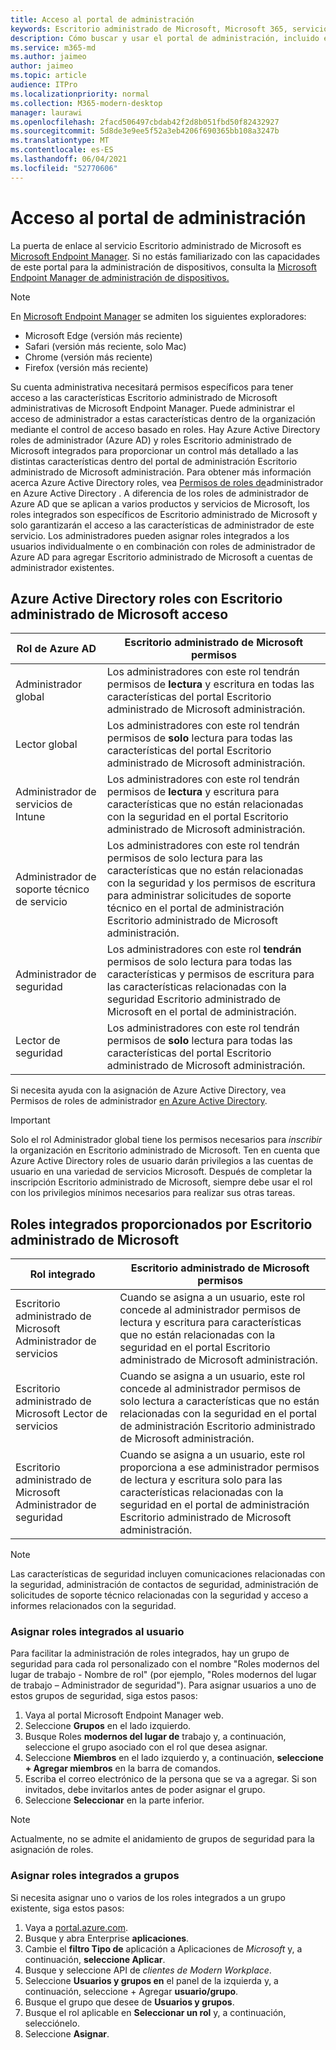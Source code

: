 ```yaml
---
title: Acceso al portal de administración
keywords: Escritorio administrado de Microsoft, Microsoft 365, servicio, documentación
description: Cómo buscar y usar el portal de administración, incluido el control del acceso a él.
ms.service: m365-md
ms.author: jaimeo
author: jaimeo
ms.topic: article
audience: ITPro
ms.localizationpriority: normal
ms.collection: M365-modern-desktop
manager: laurawi
ms.openlocfilehash: 2facd506497cbdab42f2d8b051fbd50f82432927
ms.sourcegitcommit: 5d8de3e9ee5f52a3eb4206f690365bb108a3247b
ms.translationtype: MT
ms.contentlocale: es-ES
ms.lasthandoff: 06/04/2021
ms.locfileid: "52770606"
---
```

# <a name="access-the-admin-portal"></a>Acceso al portal de administración

La puerta de enlace al servicio Escritorio administrado de Microsoft es [Microsoft Endpoint Manager](https://endpoint.microsoft.com/). Si no estás familiarizado con las capacidades de este portal para la administración de dispositivos, consulta la [Microsoft Endpoint Manager de administración de dispositivos.](/mem/)

> [!NOTE]
> En [Microsoft Endpoint Manager](https://endpoint.microsoft.com/) se admiten los siguientes exploradores:
> - Microsoft Edge (versión más reciente)
> - Safari (versión más reciente, solo Mac)
> - Chrome (versión más reciente)
> - Firefox (versión más reciente)

Su cuenta administrativa necesitará permisos específicos para tener acceso a las características Escritorio administrado de Microsoft administrativas de Microsoft Endpoint Manager. Puede administrar el acceso de administrador a estas características dentro de la organización mediante el control de acceso basado en roles. Hay Azure Active Directory roles de administrador (Azure AD) y roles Escritorio administrado de Microsoft integrados para proporcionar un control más detallado a las distintas características dentro del portal de administración Escritorio administrado de Microsoft administración. Para obtener más información acerca Azure Active Directory roles, vea [Permisos de roles de](/azure/active-directory/users-groups-roles/directory-assign-admin-roles)administrador en Azure Active Directory . A diferencia de los roles de administrador de Azure AD que se aplican a varios productos y servicios de Microsoft, los roles integrados son específicos de Escritorio administrado de Microsoft y solo garantizarán el acceso a las características de administrador de este servicio. Los administradores pueden asignar roles integrados a los usuarios individualmente o en combinación con roles de administrador de Azure AD para agregar Escritorio administrado de Microsoft a cuentas de administrador existentes.

## <a name="azure-active-directory-roles-with-microsoft-managed-desktop-access"></a>Azure Active Directory roles con Escritorio administrado de Microsoft acceso

|Rol de Azure AD  |Escritorio administrado de Microsoft permisos  |
|---------|---------|
|Administrador global     | Los administradores con este rol tendrán permisos de **lectura** y escritura en todas las características del portal Escritorio administrado de Microsoft administración.         |
|Lector global     | Los administradores con este rol tendrán permisos de **solo** lectura para todas las características del portal Escritorio administrado de Microsoft administración.         |
|Administrador de servicios de Intune     |  Los administradores con este rol tendrán permisos de **lectura** y escritura para características que no están relacionadas con la seguridad en el portal Escritorio administrado de Microsoft administración.       |
|Administrador de soporte técnico de servicio     | Los administradores con  este rol tendrán permisos de solo  lectura para las características que no están relacionadas con la seguridad y los permisos de escritura para administrar solicitudes de soporte técnico en el portal de administración Escritorio administrado de Microsoft administración.         |
|Administrador de seguridad | Los administradores con este rol **tendrán** permisos  de solo lectura para todas las características y permisos de escritura para las características relacionadas con la seguridad Escritorio administrado de Microsoft en el portal de administración. |
|Lector de seguridad |Los administradores con este rol tendrán permisos de **solo** lectura para todas las características del portal Escritorio administrado de Microsoft administración.|

Si necesita ayuda con la asignación de Azure Active Directory, vea Permisos de roles de administrador [en Azure Active Directory](/azure/active-directory/users-groups-roles/directory-assign-admin-roles).

> [!IMPORTANT]
> Solo el rol Administrador global tiene los permisos necesarios para *inscribir* la organización en Escritorio administrado de Microsoft. Ten en cuenta que Azure Active Directory roles de usuario darán privilegios a las cuentas de usuario en una variedad de servicios Microsoft. Después de completar la inscripción Escritorio administrado de Microsoft, siempre debe  usar el rol con los privilegios mínimos necesarios para realizar sus otras tareas.

## <a name="built-in-roles-provided-by-microsoft-managed-desktop"></a>Roles integrados proporcionados por Escritorio administrado de Microsoft


|Rol integrado  |Escritorio administrado de Microsoft permisos  |
|---------|---------|
|Escritorio administrado de Microsoft Administrador de servicios  | Cuando se asigna a un usuario, este rol concede al administrador permisos de lectura y escritura para características que no están relacionadas con la seguridad en el portal Escritorio administrado de Microsoft administración.   |
|Escritorio administrado de Microsoft Lector de servicios | Cuando se asigna a un usuario, este rol concede al administrador permisos de solo lectura a características que no están relacionadas con la seguridad en el portal de administración Escritorio administrado de Microsoft administración.  |
|Escritorio administrado de Microsoft Administrador de seguridad |Cuando se asigna a un usuario, este rol proporciona a ese administrador permisos de lectura y escritura solo para las características relacionadas con la seguridad en el portal de administración Escritorio administrado de Microsoft administración.    |

> [!NOTE]
> Las características de seguridad incluyen comunicaciones relacionadas con la seguridad, administración de contactos de seguridad, administración de solicitudes de soporte técnico relacionadas con la seguridad y acceso a informes relacionados con la seguridad. 

### <a name="assigning-built-in-roles-to-user"></a>Asignar roles integrados al usuario

Para facilitar la administración de roles integrados, hay un grupo de seguridad para cada rol personalizado con el nombre "Roles modernos del lugar de trabajo _-_ Nombre de rol" (por ejemplo, "Roles modernos del lugar de trabajo – Administrador de seguridad"). Para asignar usuarios a uno de estos grupos de seguridad, siga estos pasos:
1.  Vaya al portal Microsoft Endpoint Manager web.
2.  Seleccione **Grupos** en el lado izquierdo.
3.  Busque Roles **modernos del lugar de** trabajo y, a continuación, seleccione el grupo asociado con el rol que desea asignar. 
4.  Seleccione **Miembros** en el lado izquierdo y, a continuación, **seleccione + Agregar miembros** en la barra de comandos.
5.  Escriba el correo electrónico de la persona que se va a agregar. Si son invitados, debe invitarlos antes de poder asignar el grupo.
6.  Seleccione **Seleccionar** en la parte inferior.

> [!NOTE]
> Actualmente, no se admite el anidamiento de grupos de seguridad para la asignación de roles. 

### <a name="assigning-built-in-roles-to-groups"></a>Asignar roles integrados a grupos

Si necesita asignar uno o varios de los roles integrados a un grupo existente, siga estos pasos:
1. Vaya a [portal.azure.com](https://portal.azure.com/).
2. Busque y abra Enterprise **aplicaciones**.
3. Cambie el **filtro Tipo de** aplicación a Aplicaciones de _Microsoft_ y, a continuación, **seleccione Aplicar**.
4. Busque y seleccione API de _clientes de Modern Workplace_.
5. Seleccione **Usuarios y grupos en** el panel de la izquierda y, a continuación, seleccione + Agregar **usuario/grupo**.
6. Busque el grupo que desee de **Usuarios y grupos**.
7. Busque el rol aplicable en **Seleccionar un rol** y, a continuación, selecciónelo.
8. Seleccione **Asignar**.

